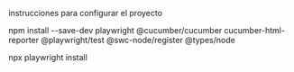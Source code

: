 instrucciones para configurar el proyecto

  npm install --save-dev playwright @cucumber/cucumber cucumber-html-reporter @playwright/test @swc-node/register @types/node

  npx playwright install
